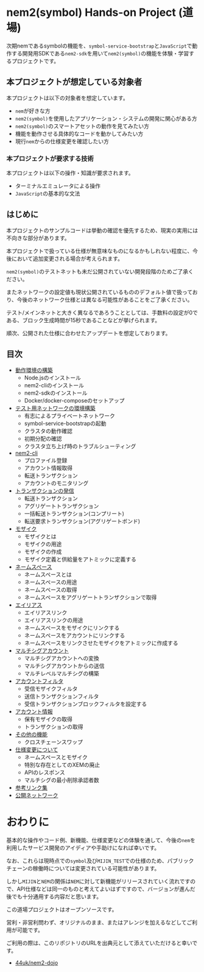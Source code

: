 # nem2(symbol) Hands-on Project (道場)

次期nemであるsymbolの機能を、`symbol-service-bootstrap`と`JavaScript`で動作する開発用SDKである`nem2-sdk`を用いて`nem2(symbol)`の機能を体験・学習するプロジェクトです。


## 本プロジェクトが想定している対象者

本プロジェクトは以下の対象者を想定しています。

- `nem`が好きな方
- `nem2(symbol)`を使用したアプリケーション・システムの開発に関心がある方
- `nem2(symbol)`のスマートアセットの動作を見てみたい方
- 機能を動作させる具体的なコードを動かしてみたい方
- 現行`nem`からの仕様変更を確認したい方


### 本プロジェクトが要求する技術

本プロジェクトは以下の操作・知識が要求されます。

- ターミナルエミュレータによる操作
- `JavaScript`の基本的な文法


## はじめに

本プロジェクトのサンプルコードは挙動の確認を優先するため、現実の実用には不向きな部分があります。

本プロジェクトで扱っている仕様が無意味なものになるかもしれない程度に、今後において追加変更される場合が考えられます。

`nem2(symbol)`のテストネットも未だ公開されていない開発段階のためご了承ください。

またネットワークの設定値も現状公開されているもののデフォルト値で扱っており、今後のネットワーク仕様とは異なる可能性があることをご了承ください。

テスト/メインネットと大きく異なるであろうこととしては、手数料の設定が0である、ブロック生成時間が15秒であることなどが挙げられます。

順次、公開された仕様に合わせたアップデートを想定しております。


## 目次

- [動作環境の構築](docs/setup.md)
    - Node.jsのインストール
    - nem2-cliのインストール
    - nem2-sdkのインストール
    - Docker/docker-composeのセットアップ
- [テスト用ネットワークの環境構築](docs/workstation.md)
    - 有志によるプライベートネットワーク
    - symbol-service-bootstrapの起動
    - クラスタの動作確認
    - 初期分配の確認
    - クラスタ立ち上げ時のトラブルシューティング
- [nem2-cli](docs/nem2-cli.md)
    - プロファイル登録
    - アカウント情報取得
    - 転送トランザクション
    - アカウントのモニタリング
- [トランザクションの発信](docs/announcing.md)
    - 転送トランザクション
    - アグリゲートトランザクション
    - 一括転送トランザクション(コンプリート)
    - 転送要求トランザクション(アグリゲートボンド)
- [モザイク](docs/mosaic.md)
    - モザイクとは
    - モザイクの用途
    - モザイクの作成
    - モザイク定義と供給量をアトミックに定義する
- [ネームスペース](docs/namespace.md)
    - ネームスペースとは
    - ネームスペースの用途
    - ネームスペースの取得
    - ネームスペースをアグリゲートトランザクションで取得
- [エイリアス](docs/aliaslink.md)
    - エイリアスリンク
    - エイリアスリンクの用途
    - ネームスペースをモザイクにリンクする
    - ネームスペースをアカウントにリンクする
    - ネームスペースをリンクさせたモザイクをアトミックに作成する
- [マルチシグアカウント](docs/multisig.md)
    - マルチシグアカウントへの変換
    - マルチシグアカウントからの送信
    - マルチレベルマルチシグの構築
- [アカウントフィルタ](docs/account-filter.md)
    - 受信モザイクフィルタ
    - 送信トランザクションフィルタ
    - 受信トランザクションブロックフィルタを設定する
- [アカウント情報](docs/account.md)
    - 保有モザイクの取得
    - トランザクションの取得
- [その他の機能](docs/functions.md)
    - クロスチェーンスワップ
- [仕様変更について](docs/migrations.md)
    - ネームスペースとモザイク
    - 特別な存在としてのXEMの廃止
    - APIのレスポンス
    - マルチシグの最小削除承認者数
- [参考リンク集](docs/links.md)
- [公開ネットワーク](docs/testnet.md)


# おわりに

基本的な操作やコード例、新機能、仕様変更などの体験を通して、今後の`nem`を利用したサービス開発のアイディアや手助けになれば幸いです。

なお、これらは現時点での`symbol`及び`MIJIN_TEST`での仕様のため、パブリックチェーンの稼働時については変更されている可能性があります。

しかし`MIJIN`と`NEM`の関係は`NEM`に対して新機能がリリースされていく流れですので、API仕様などは同一のものと考えてよいはずですので、バージョンが進んだ後でも十分通用する内容だと思います。

この道場プロジェクトはオープンソースです。

営利・非営利問わず、オリジナルのまま、またはアレンジを加えるなどしてご利用が可能です。

ご利用の際は、このリポジトリのURLを出典元として添えていただけると幸いです。

- [44uk/nem2\-dojo](https://github.com/44uk/nem2-dojo)
